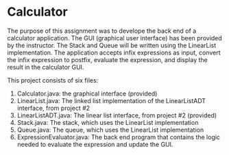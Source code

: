 # Calculator

The purpose of this assignment was to develope the back end of a calculator application. The GUI (graphical user interface) has been provided by the instructor. The Stack and Queue will be written using the LinearList implementation. The application accepts infix expressions as input, convert the infix expression to postfix, evaluate the expression, and display the result in the calculator GUI.

This project consists of six files:
1. Calculator.java: the graphical interface (provided)
2. LinearList.java: The linked list implementation of the LinearListADT interface, from project #2
3. LinearListADT.java: The linear list interface, from project #2 (provided)
4. Stack.java: The stack, which uses the LinearList implementation
5. Queue.java: The queue, which uses the LinearList implementation
6. ExpressionEvaluator.java: The back end program that contains the logic needed to evaluate the expression and update the GUI.
